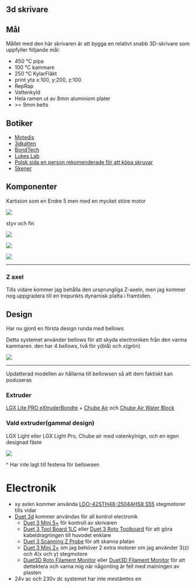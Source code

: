 ## 3d skrivare

## Mål

Mållet med den här skrivaren är att bygga en relativt snabb 3D-skrivare som uppfyller följande mål:

- 450 °C pipa
- 100 °C kammare
- 250 °C KylarFläkt
- print yta x:100, y:200, z:100
- RepRap
- Vattenkyld
- Hela ramen ut av 8mm aluminiom plater
- \>= 9mm belts

## Botiker

- [Motedis](https://www.motedis.se/se)
- [3dkatten](https://www.3dkatten.se/ "https://www.3dkatten.se")
- [BondTech](https://www.bondtech.se/)
- [Lukes Lab](https://www.lukeslabonline.com/)
- [Polsk sida en person rekomenderade för att köpa skruvar](https://www.ebmia.pl)
- [Skener](bstautomation.com)

## Komponenter

Kartision som en Endre 5 men med en mycket störe motor

![](assets/20250818_100048_image.png)

styv och fin


![](assets/20250825_094645_image.png)


![](assets/20250825_094744_image.png)


![](assets/20250825_094811_image.png)

---

### Z axel

Tills vidare kommer jag behålla den ursprungliga Z-axeln, men jag kommer nog uppgradera till en trepunkts dynamisk platta i framtiden.

## Design

Har nu gjord en första design runda med bellows

Detta systemet använder bellows för att skyda electroniken från den varma kammaren. den har 4 bellows, två för y(blå) och x(grön)

![](assets/20250623_204252_image.png)

---

Updatterad modellen av hållarna till bellowsen så att dem faktiskt kan poduseras

### Extruder

[LGX Lite PRO eXtruderBondte](https://www.bondtech.se/product/lgx-lite-pro-extruder/) + [Chube Air](https://3do.dk/en/complete-hotend/2521-chube-air.html) och [Chube Air Water Block](https://3do.dk/en/spare-parts/2519-chube-air-water-block.html)

### Vald extruder(gammal design)

LGX Light eller LGX Light Pro, Chube air med vatenkylnign, och en egen designad fäste



![](assets/20250825_095106_image.png)

^ Har inte lagt till festena för bellowsen 

# Electronik

- xy axlen kommer använda [LDO-42STH48-2504AHS8 S55](https://3dkatten.se/products/ldo-42sth48-2504ahs8-s55-1) stegmotorer tills vidar
- [Duet 3d](https://www.duet3d.com/) kommer användas för all kontrol electronik
  - [Duet 3 Mini 5+](https://www.duet3d.com/duet3mini5plus) för kontroll av skrivaren
  - [Duet 3 Tool Board 1LC](https://www.duet3d.com/duet3toolboard1lc) eller [Duet 3 Roto Toolboard](https://www.duet3d.com/Duet3RotoToolboard) för att göra kabeldragningen till huvodet enklare
  - [Duet 3 Scanning Z Probe](https://www.duet3d.com/Duet3ScanningZProbe) för att skanna platan
  - [Duet 3 Mini 2+](https://www.duet3d.com/duet3expansionmini2plus) om jag behöver 2 extra motorer om jag använder 3(z) och 4(x och y) stegmotore
  - [Duet3D Roto Filament Monitor](https://www.duet3d.com/rotofilamentmonitor) eller [Duet3D Filament Monitor](https://www.duet3d.com/filamentmonitor) för att dettektera och varna mig när någonting är fell med matningen av plasten
- 24v ac och 230v dc systemet har inte mestämtes en
